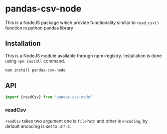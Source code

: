 # pandas-csv-node

This is a NodeJS package which provide functionality similar to `read_csv()` function in python pandas library

## Installation

This is a NodeJS module available through npm-registry. Installation is done using `npm install` command.

```sh
npm install pandas-csv-node
```

## API

```js
import {readCsv} from "pandas-csv-node"
```

### readCsv

`readCsv` takes two argument one is `filePath` and other is `encoding`, by default encoding is set to `utf-8`.